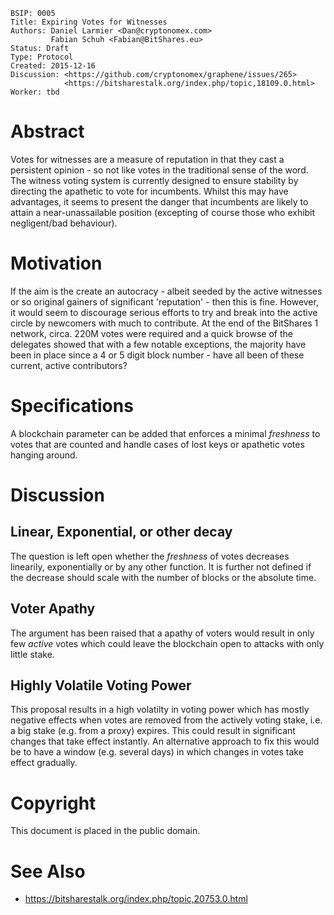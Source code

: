     BSIP: 0005
    Title: Expiring Votes for Witnesses
    Authors: Daniel Larmier <Dan@cryptonomex.com>
             Fabian Schuh <Fabian@BitShares.eu>
    Status: Draft
    Type: Protocol
    Created: 2015-12-16
    Discussion: <https://github.com/cryptonomex/graphene/issues/265>
                <https://bitsharestalk.org/index.php/topic,18109.0.html>
    Worker: tbd

# Abstract

Votes for witnesses are a measure of reputation in that they cast a persistent
opinion - so not like votes in the traditional sense of the word. The
witness voting system is currently designed to ensure stability by directing
the apathetic to vote for incumbents. Whilst this may have advantages, it
seems to present the danger that incumbents are likely to attain a
near-unassailable position (excepting of course those who exhibit negligent/bad
behaviour).

# Motivation

If the aim is the create an autocracy - albeit seeded by the active witnesses
or so original gainers of significant 'reputation' - then this is fine. However,
it would seem to discourage serious efforts to try and break into the active
circle by newcomers with much to contribute. At the end of the BitShares 1
network, circa. 220M votes were required and a quick browse of the delegates
showed that with a few notable exceptions, the majority have been in place since
a 4 or 5 digit block number - have all been of these current, active contributors?

# Specifications

A blockchain parameter can be added that enforces a minimal *freshness* to votes
that are counted and handle cases of lost keys or apathetic votes hanging
around.

# Discussion

## Linear, Exponential, or other decay

The question is left open whether the *freshness* of votes decreases linearily,
exponentially or by any other function. It is further not defined if the
decrease should scale with the number of blocks or the absolute time.

## Voter Apathy

The argument has been raised that a apathy of voters would result in only few
*active* votes which could leave the blockchain open to attacks with only little
stake.

## Highly Volatile Voting Power

This proposal results in a high volatilty in voting power which has mostly
negative effects when votes are removed from the actively voting stake, i.e. a
big stake (e.g. from a proxy) expires. This could result in significant changes
that take effect instantly. 
An alternative approach to fix this would be to have a window (e.g. several
days) in which changes in votes take effect gradually.

# Copyright

This document is placed in the public domain.

# See Also

* https://bitsharestalk.org/index.php/topic,20753.0.html
